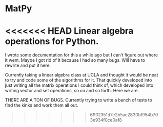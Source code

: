 # MatPy

<<<<<<< HEAD
Linear algebra operations for Python.
=======
I wrote some documentation for this a while ago but I can't figure out where it went. Maybe I got rid of it because I had so many bugs. Will have to rewrite and put it here.

Currently taking a linear algebra class at UCLA and thought it would be neat to try and code some of the algorithms for it. That quickly developed into just writing all the matrix operations I could think of, which developed into writing vector and set operations, so on and so forth. Here we are.

THERE ARE A TON OF BUGS. Currently trying to write a bunch of tests to find the kinks and work them all out. 
>>>>>>> 6902351d7e2b5ac2830bf954b703e934f0ce0af8
